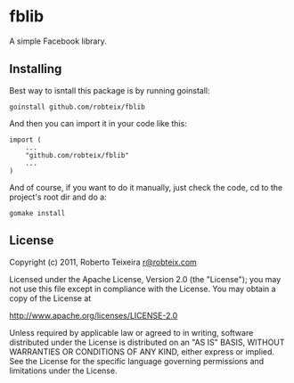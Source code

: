 fblib
==========

A simple Facebook library.

Installing
----------

Best way to isntall this package is by running goinstall:

	goinstall github.com/robteix/fblib

And then you can import it in your code like this:

	import (
		...
		"github.com/robteix/fblib"
		...
	)

And of course, if you want to do it manually, just check the code,
cd to the project's root dir and do a:

	gomake install

License
-------

Copyright (c) 2011, Roberto Teixeira <r@robteix.com>

Licensed under the Apache License, Version 2.0 (the "License");
you may not use this file except in compliance with the License.
You may obtain a copy of the License at

   http://www.apache.org/licenses/LICENSE-2.0

Unless required by applicable law or agreed to in writing, software
distributed under the License is distributed on an "AS IS" BASIS,
WITHOUT WARRANTIES OR CONDITIONS OF ANY KIND, either express or implied.
See the License for the specific language governing permissions and
limitations under the License.
